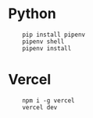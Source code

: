 # Python
```shell
    pip install pipenv
    pipenv shell
    pipenv install
```

# Vercel
```shell
    npm i -g vercel
    vercel dev
```